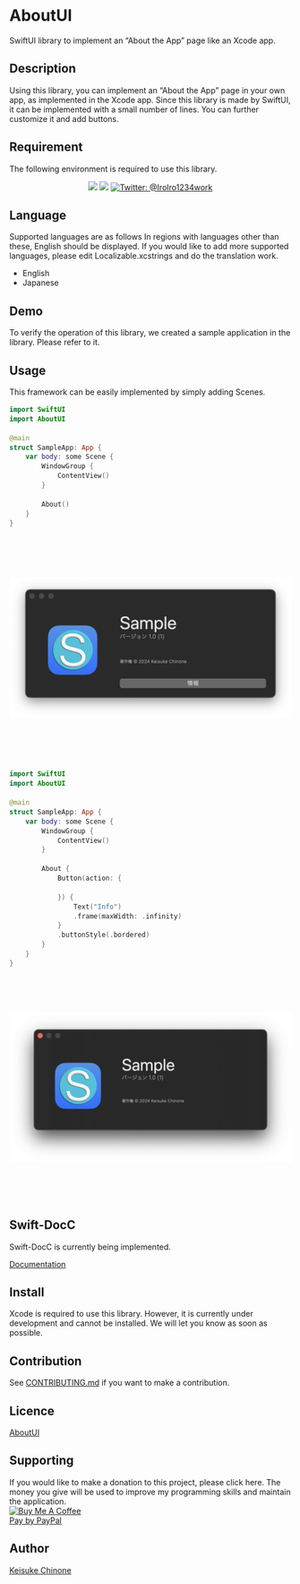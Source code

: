 # AboutUI

SwiftUI library to implement an “About the App” page like an Xcode app.

## Description

Using this library, you can implement an “About the App” page in your own app, as implemented in the Xcode app.
Since this library is made by SwiftUI, it can be implemented with a small number of lines.
You can further customize it and add buttons.

## Requirement

The following environment is required to use this library.  

<p align="center">
    <img src="https://img.shields.io/badge/macOS-15.0+-red.svg" />
    <img src="https://img.shields.io/badge/Swift-6.0-DE5D43.svg" />
    <a href="https://twitter.com/IroIro1234work">
        <img src="https://img.shields.io/badge/Contact-@IroIro1234work-lightgrey.svg?style=flat" alt="Twitter: @IroIro1234work" />
    </a>
</p>

## Language

Supported languages are as follows In regions with languages other than these, English should be displayed.
If you would like to add more supported languages, please edit Localizable.xcstrings and do the translation work.

- English
- Japanese

## Demo

To verify the operation of this library, we created a sample application in the library. Please refer to it.

## Usage

This framework can be easily implemented by simply adding Scenes. 


```swift
import SwiftUI
import AboutUI

@main
struct SampleApp: App {
    var body: some Scene {
        WindowGroup {
            ContentView()
        }

        About()
    }
}
```

<img src="images/noneButton.png" style="height:400px;object-fit: contain;"> 

```swift
import SwiftUI
import AboutUI

@main
struct SampleApp: App {
    var body: some Scene {
        WindowGroup {
            ContentView()
        }
        
        About {
            Button(action: {
                
            }) {
                Text("Info")
                .frame(maxWidth: .infinity)
            }
            .buttonStyle(.bordered)
        }
    }
}

```

<img src="images/button.png" style="height:400px;object-fit: contain;"> 

## Swift-DocC

Swift-DocC is currently being implemented.

[Documentation](https://kc-2001ms.github.io/AboutUI/documentation/aboutui)

## Install

Xcode is required to use this library.
However, it is currently under development and cannot be installed. We will let you know as soon as possible.  

## Contribution
See [CONTRIBUTING.md](https://github.com/KC-2001MS/AboutUI/blob/main/CONTRIBUTING.md) if you want to make a contribution.

## Licence

[AboutUI](https://github.com/KC-2001MS/AboutUI/blob/main/LICENSE)

## Supporting

If you would like to make a donation to this project, please click here. The money you give will be used to improve my programming skills and maintain the application.   
<a href="https://www.buymeacoffee.com/iroiro" target="_blank">
    <img src="https://cdn.buymeacoffee.com/buttons/v2/default-yellow.png" alt="Buy Me A Coffee" style="height: 60px !important;width: 217px !important;" >
</a>  
[Pay by PayPal](https://paypal.me/iroiroWork?country.x=JP&locale.x=ja_JP)

## Author

[Keisuke Chinone](https://github.com/KC-2001MS)
